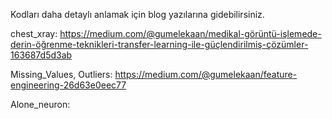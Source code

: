 Kodları daha detaylı anlamak için blog yazılarına gidebilirsiniz.

chest_xray: https://medium.com/@gumelekaan/medikal-görüntü-i̇şlemede-derin-öğrenme-teknikleri-transfer-learning-ile-güçlendirilmiş-çözümler-163687d5d3ab

Missing_Values, Outliers: https://medium.com/@gumelekaan/feature-engineering-26d63e0eec77

Alone_neuron: 
